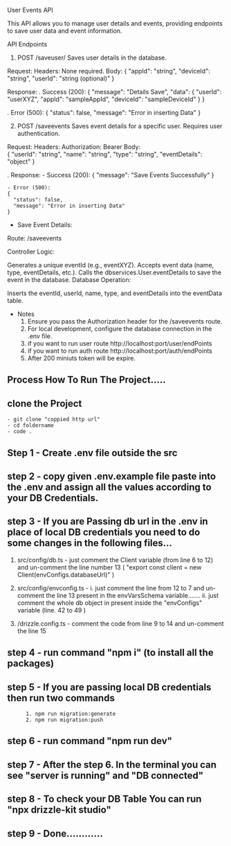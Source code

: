 User Events API

This API allows you to manage user details and events, providing endpoints to save user data and event information.

API Endpoints
1. POST /saveuser/
Saves user details in the database.

Request:
Headers: None required.
Body:
{
  "appId": "string",
  "deviceId": "string",
  "userId": "string (optional)"
}

Response:
  . Success (200):
    {
      "message": "Details Save",
      "data": {
        "userId": "userXYZ",
        "appId": "sampleAppId",
        "deviceId": "sampleDeviceId"
      }
    }

  . Error (500):
    {
      "status": false,
      "message": "Error in inserting Data"
    }


2. POST /saveevents
Saves event details for a specific user. Requires user authentication.

Request:
Headers:
Authorization: Bearer <token>
Body:    
    {
      "userId": "string",
      "name": "string",
      "type": "string",
      "eventDetails": "object"
    }

. Response:
    - Success (200):
    {
      "message": "Save Events Successfully"
    }

    - Error (500):
    {
      "status": false,
      "message": "Error in inserting Data"
    }



- Save Event Details:

Route: /saveevents

Controller Logic:

Generates a unique eventId (e.g., eventXYZ).
Accepts event data (name, type, eventDetails, etc.).
Calls the dbservices.User.eventDetails to save the event in the database.
Database Operation:

Inserts the eventId, userId, name, type, and eventDetails into the eventData table.


- Notes
  1. Ensure you pass the Authorization header for the /saveevents route.
  2. For local development, configure the database connection in the .env file.
  3. if you want to run user route http://localhost:port/user/endPoints
  4. if you want to run auth route http://localhost:port/auth/endPoints
  5. After 200 miniuts token will be expire.



## Process How To Run The Project.....

## clone the Project
    - git clone "coppied http url"
    - cd foldername
    - code .


## Step 1 - Create .env file outside the src

## step 2 - copy given .env.example file paste into the .env and assign all the values according to your DB Credentials.

## step 3 -  If you are Passing db url in the .env in place of local DB credentials you need to do some changes in the following files...
   1. src/config/db.ts - just comment the Client variable (from line 6 to 12) and un-comment the line number 13 ( "export const client = new Client(envConfigs.databaseUrl)" ) 

   2. src/config/envconfig.ts - 
      i. just comment the line from 12 to 7 and un-comment the line 13 present in the envVarsSchema variable.......
      ii. just comment the whole db object in present inside the "envConfigs" variable (line. 42 to 49 )
   3. /drizzle.config.ts - comment the code from line 9 to 14 and un-comment the line 15

## step 4 - run command "npm i" (to install all the packages)

## step 5 - If you are passing local DB credentials then run two commands 
          1. npm run migration:generate
          2. npm run migration:push   

## step 6 - run command "npm run dev"

## step 7 - After the step 6. In the terminal you can see "server is running" and "DB connected"

## step 8 - To check your DB Table You can run "npx drizzle-kit studio"

## step 9 - Done............       







